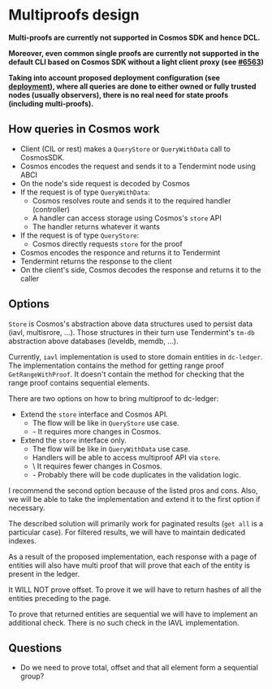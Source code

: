 # Multiproofs design

**Multi-proofs are currently not supported in Cosmos SDK and hence DCL.**

**Moreover, even common single proofs are currently not supported in the default CLI
based on Cosmos SDK without a light client proxy (see [#6563](https://github.com/cosmos/cosmos-sdk/issues/6563))**

**Taking into account proposed deployment configuration (see [deployment](../deployment.png)), 
where all queries are done to either owned or fully trusted nodes (usually observers), there is no real need
for state proofs (including multi-proofs).**

## How queries in Cosmos work

- Client (CIL or rest) makes a `QueryStore` or `QueryWithData`  call to CosmosSDK.
- Cosmos encodes the request and sends it to a Tendermint node using ABCI
- On the node's side request is decoded by Cosmos
- If the request is of type `QueryWithData`:
  - Cosmos resolves route and sends it to the required handler (controller)
  - A handler can access storage using Cosmos's `store` API
  - The handler returns whatever it wants
- If the request is of type `QueryStore`:
  - Cosmos directly requests `store` for the proof
- Cosmos encodes the responce and returns it to Tendermint
- Tendermint returns the response to the client
- On the client's side, Cosmos decodes the response and returns it to the caller

## Options

`Store` is Cosmos's abstraction above data structures used to persist data (iavl, multisrore, ...). Those structures in their turn use Tendermint's `tm-db` abstraction above databases (leveldb, memdb, ...).

Currently, `iavl` implementation is used to store domain entities in `dc-ledger`. The implementation contains the method for getting range proof `GetRangeWithProof`. It doesn't contain the method for checking that the range proof contains sequential elements.

There are two options on how to bring multiproof to dc-ledger:

- Extend the `store` interface and Cosmos API.
  - The flow will be like in `QueryStore` use case.
  - \- It requires more changes in Cosmos.
- Extend the `store` interface only.
  - The flow will be like in `QueryWithData` use case.
  - Handlers will be able to access multiproof API via `store`.
  - \  It requires fewer changes in Cosmos.
  - \- Probably there will be code duplicates in the validation logic.

I recommend the second option because of the listed pros and cons. Also, we will be able to take the implementation and extend it to the first option if necessary.

The described solution will primarily work for paginated results (`get all` is a particular case). For filtered results, we will have to maintain dedicated indexes.

As a result of the proposed implementation, each response with a page of entities will also have multi proof that will prove that each of the entity is present in the ledger.

It WILL NOT prove offset. To prove it we will have to return hashes of all the entities preceding to the page.

To prove that returned entities are sequential we will have to implement an additional check. There is no such check in the IAVL implementation.

## Questions

- Do we need to prove total, offset and that all element form a sequential group?